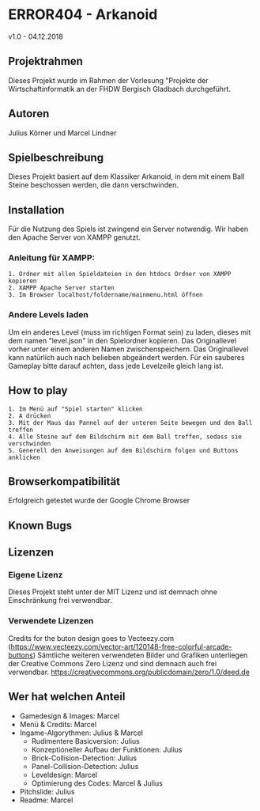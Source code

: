 ﻿# ERROR404 - Arkanoid
 
v1.0 - 04.12.2018
 
## Projektrahmen
 
Dieses Projekt wurde im Rahmen der Vorlesung "Projekte der Wirtschaftinformatik an der FHDW Bergisch Gladbach durchgeführt.
 
## Autoren
 
Julius Körner und Marcel Lindner
 
## Spielbeschreibung
 
Dieses Projekt basiert auf dem Klassiker Arkanoid, in dem mit einem Ball Steine beschossen werden, die dann verschwinden.

## Installation

Für die Nutzung des Spiels ist zwingend ein Server notwendig. Wir haben den Apache Server von XAMPP genutzt. 
### Anleitung für XAMPP:
    1. Ordner mit allen Spieldateien in den htdocs Ordner von XAMPP kopieren
    2. XAMPP Apache Server starten
    3. Im Browser localhost/foldername/mainmenu.html öffnen

### Andere Levels laden

Um ein anderes Level (muss im richtigen Format sein) zu laden, dieses mit dem namen "level.json" in den Spielordner kopieren. Das Originallevel vorher unter einem anderen Namen zwischenspeichern. Das Originallevel kann natürlich auch nach belieben abgeändert werden. Für ein sauberes Gameplay bitte darauf achten, dass jede Levelzeile gleich lang ist.

## How to play
 
    1. Im Menü auf "Spiel starten" klicken
    2. A drücken
    3. Mit der Maus das Pannel auf der unteren Seite bewegen und den Ball treffen
    4. Alle Steine auf dem Bildschirm mit dem Ball treffen, sodass sie verschwinden
    5. Generell den Anweisungen auf dem Bildschirm folgen und Buttons anklicken
 
## Browserkompatibilität
Erfolgreich getestet wurde der Google Chrome Browser

## Known Bugs

## Lizenzen
 
### Eigene Lizenz
 
Dieses Projekt steht unter der MIT Lizenz und ist demnach ohne Einschränkung frei verwendbar.
 
### Verwendete Lizenzen
Credits for the buton design goes to Vecteezy.com (https://www.vecteezy.com/vector-art/120148-free-colorful-arcade-buttons)
Sämtliche weiteren verwendeten Bilder und Grafiken unterliegen der Creative Commons Zero Lizenz und sind demnach auch frei verwendbar.
https://creativecommons.org/publicdomain/zero/1.0/deed.de

## Wer hat welchen Anteil

- Gamedesign & Images:  Marcel
- Menü & Credits:       Marcel
- Ingame-Algorythmen:   Julius & Marcel
    - Rudimentere Basicversion:                 Julius
    - Konzeptioneller Aufbau der Funktionen:    Julius
    - Brick-Collision-Detection:                Julius
    - Panel-Collision-Detection:                Julius
    - Leveldesign:                              Marcel
    - Optimierung des Codes:                    Marcel & Julius
- Pitchslide:           Julius
- Readme:               Marcel


